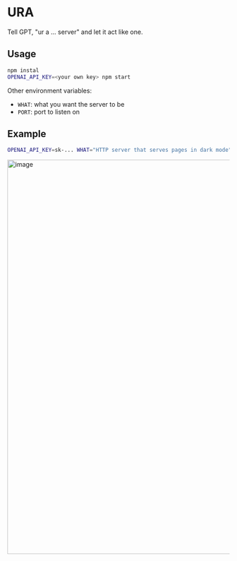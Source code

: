 # URA

Tell GPT, "ur a ... server" and let it act like one.

## Usage

```bash
npm instal
OPENAI_API_KEY=<your own key> npm start
```

Other environment variables:

- `WHAT`: what you want the server to be
- `PORT`: port to listen on

## Example

```bash
OPENAI_API_KEY=sk-... WHAT="HTTP server that serves pages in dark mode" npm start
```

<img width="893" alt="image" src="https://github.com/atesgoral/ura/assets/50832/985c2f67-cecb-4e49-a295-67adfbaa1737">
